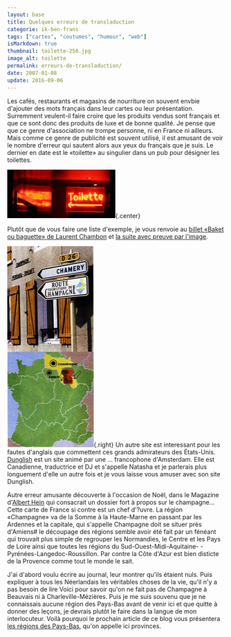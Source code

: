 ```yaml
---
layout: base
title: Quelques erreurs de transladuction
categorie: ik-ben-frans
tags: ["cartes", "coutumes", "humour", "web"]
isMarkdown: true
thumbnail: toilette-250.jpg
image_alt: toilette
permalink: erreurs-de-transladuction/
date: 2007-01-08
update: 2016-09-06
---
```


Les cafés, restaurants et magasins de nourriture on souvent envbie d'ajouter des mots français dans leur cartes ou leur présentation. Surremment veulent-il faire croire que les produits vendus sont français et que ce sont donc des produits de luxe et de bonne qualité. Je pense que que ce genre d'association ne trompe personne, ni en France ni ailleurs. Mais comme ce genre de publicité est souvent utilisé, il est amusant de voir le nombre d'erreur qui sautent alors aux yeux du français que je suis. Le dernier en date est le «toilette» au singulier dans un pub pour désigner les toilettes.

![toilette](toilette-250.jpg){.center}

<!--excerpt-->

Plutôt que de vous faire une liste d'exemple, je vous renvoie au [billet «Baket ou baguette» de Laurent Chambon](http://kreukreuscopie.blogspot.com/2006/10/un-baquet-ou-une-baguette.html) et [la suite avec preuve par l'image](http://kreukreuscopie.blogspot.com/2007/01/baquet-la-suite.html).

![Région Champagne selon Albert Hein](champagne.jpg){.right}
Un autre site est interessant pour les fautes d'anglais que commettent ces grands admirateurs des États-Unis. [Dunglish](http://www.dunglish.nl/) est un site animé par une ... francophone d'Amsterdam. Elle est Canadienne, traductrice et DJ et s'appelle Natasha et je parlerais plus longuement d'elle un autre fois et je vous laisse vous amuser avec son site Dunglish.

Autre erreur amusante découverte à l'occasion de Noël, dans le Magazine d'[Albert Hein](/albert-hein-et-compagnie) qui consacrait un dossier fort à propos sur le champagne... Cette carte de France si contre est un chef d'?uvre. La région «Champagne» va de la Somme à la Haute-Marne en passant par les Ardennes et la capitale, qui s'appelle Champagne doit se situer près d'Amiens# le découpage des régions semble avoir été fait par un fénéant qui trouvait plus simple de regrouper les Normandies, le Centre et les Pays de Loire ainsi que toutes les régions du Sud-Ouest-Midi-Aquitaine- -Pyrénées-Langedoc-Roussillon. Par contre la Côte d'Azur est bien disticte de la Provence comme tout le monde le sait.

J'ai d'abord voulu écrire au journal, leur montrer qu'ils étaient nuls. Puis expliquer à tous les Néerlandais les véritables choses de la vie, qu'il n'y a pas besoin de lire Voici pour savoir qu'on ne fait pas de Champagne à Beauvais ni à Charleville-Mézières. Puis je me suis souvenu que je ne connaissais aucune région des Pays-Bas avant de venir ici et que quitte à donner des leçons, je devrais plutôt le faire  dans la langue de mon interlocuteur. Voilà pourquoi le prochain article de ce blog vous présentera [les régions des Pays-Bas](/les-provinces-des-pays-bas), qu'on appelle ici provinces.
